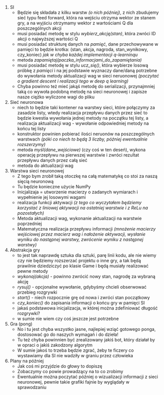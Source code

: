 1. SI
   - Będzie się składała z kilku warstw *(o nich później)*, z nich zbudujemy sieć typu feed forward, która na wejściu otrzyma wektor ze stanem gry, a na wyjściu otrzymamy wektor z wartościami Q dla poszczególnych akcji
   - musi posiadać metodę w stylu *wybierz_akcję(stan)*, która zwróci ID akcji o najwyższej wartości Q
   - musi posiadać strukturę danych na *pamięć*, dane przechowywane w pamięci to będzie krotka: (stan, akcja, nagroda, stan_wynikowy, czy_koniec) *jak w chyba każdej implementacji q-learninqu*
   - metoda *zapamiętaj(paczka_informacjami_do_zapamiętania)*
   - musi posiadać metodę w stylu *ucz_się()*, która wybierze losową próbkę z *pamięci* i na jej podstawie wyznaczy dane/daną potrzebne do wywołania metody aktualizacji wag w sieci neruonowej *(poczytać o gradient descent i realizacji tego w deep q learning)*
   - Chyba powinno też mieć jakąś metodę do serializacji, przynajmniej taką co wywoła podobną metodę na sieci neuronowej i zapisze nasze ciężko wyliczone wagi do pliku
2. Sieć neuronowa
   - niech to będzie taki kontener na warstwy sieci, które połączymy za zasadzie listy, wtedy realizacja przepływu danych przez sieć to będzie kwestia wywołania jednej metody na początku tej listy, a realizacja aktualizacji wag - wywołanie odpowiedniej metody na końcu tej listy
   - konstruktor powinien pobierać ilości neruonów na poszczególnych warstwach *(póki co niech to będą 3 liczby, później ewentualnie rozszerzymy)*
   - metoda *myśl(dane_wejściowe)* (czy coś w ten deseń),  wykona operację przepływu na pierwszej warstwie i zwróci rezultat przepływu danych przez całą sieć
   - metoda do aktualizacji wag
3. Warstwa sieci neuronowej
   - Z tego bym zrobił taką otoczkę na całą matematykę co stoi za naszą sięcią neuronową
   - Tu będzie konieczne użycie NumPy
   - Inicjalizaja = utworzenie macierzy o zadanych wymiarach i wypełnienie jej losowymi wagami
   - realizacja funkcji aktywacji *(z tego co wyczytałem będziemy korzystać z liniowej aktywacji na ostatniej warstwie i z ReLu na pozostałych)*
   - Metoda aktualizacji wag, wykonanie aktualizacji na warstwie poprzedniej
   - Matematyczna realizacja przepływu informacji *(mnożenie macierzy wejściowej przez macierz wag i nałożenie aktywacji, wysłanie wyniku do następnej warstwy, zwrócenie wyniku z następnej warstwy)*
4. Abstrakcja gry
   - to jest tak naprawdę sztuka dla sztuki, parę linii kodu, ale nie wiemy czy nie będziemy rozszerzać projektu o inne gry, a tak będą prawilnie dziedziczyć po klasie Game i będą musiały realizować pewne metody
   - *wykonaj(akcja)* - powinno zwrócić nowy stan, nagrodę za wybraną akcję
   - *rysuj()* - opcjonalne wywołanie, gdybyśmy chcieli obserwować przebieg rozgrywki
   - *start()* - niech rozpocznie grę od nowa i zwróci stan początkowy
   - *czy_koniec()* do zapisania informacji o końcu gry w pamięci SI
   - jakaś podstawowa inicjalizacja, w której można zdefiniować długość rozgrywki?
   - w sumie nie wiem czy coś jeszcze jest potrzebne
5. Gra (pong)
   - No i tu jest chyba wszystko jasne, najlepiej wziąć gotowego ponga, dostosować go do naszych wymagań i do dzieła!
   - Tu też chyba powinnien być zrealizowany jakiś bot, który działał by w opraci o jakiś zakodzony algorytm
   - W sumie jakoś to trzeba będzie zgrać, żeby te ficzery co wystawiamy dla SI nie wadziły w graniu przez człowieka
6. Plany na później
   - Jak coś mi przyjdzie do głowy to dopiszę
   - Zobaczymy co powie prowadzący na to co zrobimy
   - Ewentualnie można poczytać później o wizualizacji informacji z sieci neuronowej, pewnie takie grafiki fajnie by wyglądały w sprawodzaniu